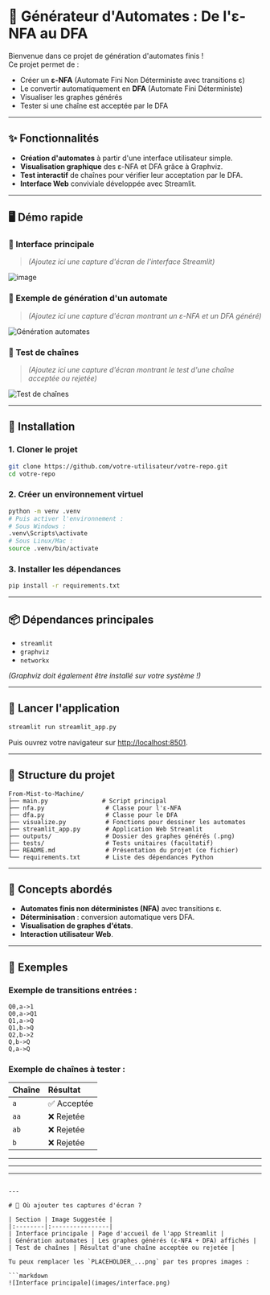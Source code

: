 
# 🚀 Générateur d'Automates : De l'ε-NFA au DFA

Bienvenue dans ce projet de génération d'automates finis !  
Ce projet permet de :
- Créer un **ε-NFA** (Automate Fini Non Déterministe avec transitions ε)
- Le convertir automatiquement en **DFA** (Automate Fini Déterministe)
- Visualiser les graphes générés
- Tester si une chaîne est acceptée par le DFA

---

## ✨ Fonctionnalités

- **Création d'automates** à partir d'une interface utilisateur simple.
- **Visualisation graphique** des ε-NFA et DFA grâce à Graphviz.
- **Test interactif** de chaînes pour vérifier leur acceptation par le DFA.
- **Interface Web** conviviale développée avec Streamlit.

---

## 🖥️ Démo rapide

### 🔹 Interface principale

> *(Ajoutez ici une capture d'écran de l'interface Streamlit)*

![image](https://github.com/user-attachments/assets/766ef6b1-428b-463f-a154-f1fb439c65ff)

### 🔹 Exemple de génération d'un automate

> *(Ajoutez ici une capture d'écran montrant un ε-NFA et un DFA généré)*

![Génération automates](PLACEHOLDER_AUTOMATE.png)

### 🔹 Test de chaînes

> *(Ajoutez ici une capture d'écran montrant le test d'une chaîne acceptée ou rejetée)*

![Test de chaînes](PLACEHOLDER_TEST.png)

---

## 🔧 Installation

### 1. Cloner le projet

```bash
git clone https://github.com/votre-utilisateur/votre-repo.git
cd votre-repo
```

### 2. Créer un environnement virtuel

```bash
python -m venv .venv
# Puis activer l'environnement :
# Sous Windows :
.venv\Scripts\activate
# Sous Linux/Mac :
source .venv/bin/activate
```

### 3. Installer les dépendances

```bash
pip install -r requirements.txt
```

---

## 📦 Dépendances principales

- `streamlit`
- `graphviz`
- `networkx`

*(Graphviz doit également être installé sur votre système !)*

---

## 🚀 Lancer l'application

```bash
streamlit run streamlit_app.py
```

Puis ouvrez votre navigateur sur [http://localhost:8501](http://localhost:8501).

---

## 📂 Structure du projet

```
From-Mist-to-Machine/
├── main.py               # Script principal
├── nfa.py                 # Classe pour l'ε-NFA
├── dfa.py                 # Classe pour le DFA
├── visualize.py           # Fonctions pour dessiner les automates
├── streamlit_app.py       # Application Web Streamlit
├── outputs/               # Dossier des graphes générés (.png)
├── tests/                 # Tests unitaires (facultatif)
├── README.md              # Présentation du projet (ce fichier)
└── requirements.txt       # Liste des dépendances Python
```

---

## 🧠 Concepts abordés

- **Automates finis non déterministes (NFA)** avec transitions ε.
- **Déterminisation** : conversion automatique vers DFA.
- **Visualisation de graphes d'états**.
- **Interaction utilisateur Web**.

---

## 📌 Exemples

### Exemple de transitions entrées :

```
Q0,a->1
Q0,a->Q1
Q1,a->Q
Q1,b->Q
Q2,b->2
Q,b->Q
Q,a->Q
```

### Exemple de chaînes à tester :
| Chaîne | Résultat |
|:-------|:---------|
| `a`    | ✅ Acceptée |
| `aa`   | ❌ Rejetée |
| `ab`   | ❌ Rejetée |
| `b`    | ❌ Rejetée |

---



---



---
```

---

# 📸 Où ajouter tes captures d'écran ?

| Section | Image Suggestée |
|:--------|:----------------|
| Interface principale | Page d'accueil de l'app Streamlit |
| Génération automates | Les graphes générés (ε-NFA + DFA) affichés |
| Test de chaînes | Résultat d'une chaîne acceptée ou rejetée |

Tu peux remplacer les `PLACEHOLDER_...png` par tes propres images :

```markdown
![Interface principale](images/interface.png)
```
